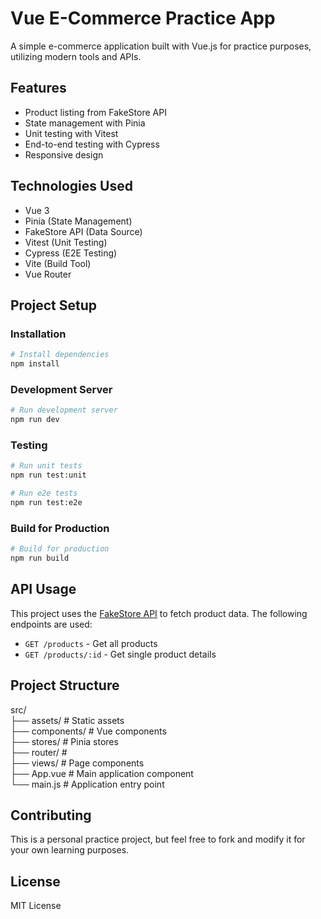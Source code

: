 # Vue E-Commerce Practice App

A simple e-commerce application built with Vue.js for practice purposes, utilizing modern tools and APIs.

## Features

- Product listing from FakeStore API
- State management with Pinia
- Unit testing with Vitest
- End-to-end testing with Cypress
- Responsive design

## Technologies Used

- Vue 3
- Pinia (State Management)
- FakeStore API (Data Source)
- Vitest (Unit Testing)
- Cypress (E2E Testing)
- Vite (Build Tool)
- Vue Router

## Project Setup

### Installation

```bash
# Install dependencies
npm install
```

### Development Server

```bash
# Run development server
npm run dev
```

### Testing

```bash
# Run unit tests
npm run test:unit

# Run e2e tests
npm run test:e2e
```

### Build for Production

```bash
# Build for production
npm run build
```

## API Usage

This project uses the [FakeStore API](https://fakestoreapi.com/) to fetch product data. The following endpoints are used:

- `GET /products` - Get all products
- `GET /products/:id` - Get single product details

## Project Structure

src/  
├── assets/ # Static assets  
├── components/ # Vue components  
├── stores/ # Pinia stores  
├── router/ #  
├── views/ # Page components  
├── App.vue # Main application component  
└── main.js # Application entry point

## Contributing

This is a personal practice project, but feel free to fork and modify it for your own learning purposes.

## License

MIT License
